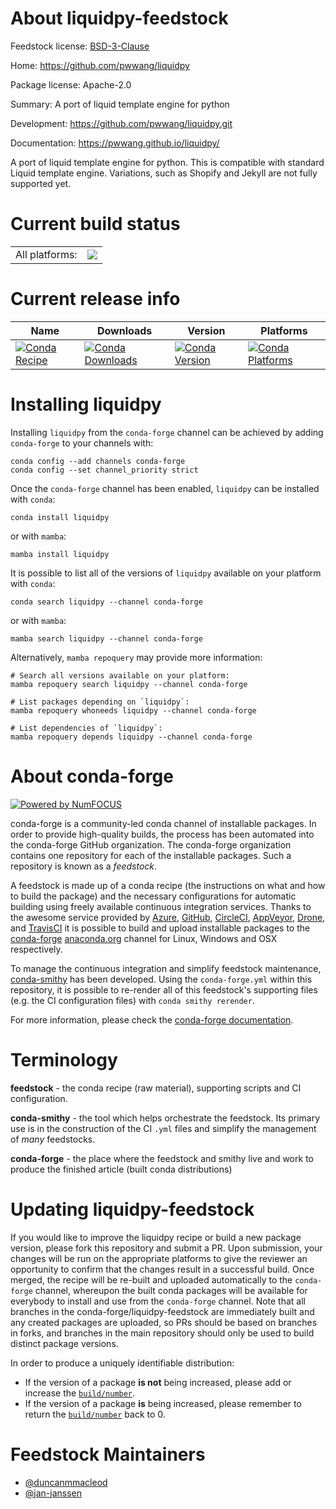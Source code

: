 About liquidpy-feedstock
========================

Feedstock license: [BSD-3-Clause](https://github.com/conda-forge/liquidpy-feedstock/blob/main/LICENSE.txt)

Home: https://github.com/pwwang/liquidpy

Package license: Apache-2.0

Summary: A port of liquid template engine for python

Development: https://github.com/pwwang/liquidpy.git

Documentation: https://pwwang.github.io/liquidpy/

A port of liquid template engine for python. This is compatible with standard Liquid template engine. Variations, such as Shopify and Jekyll are not fully supported yet.

Current build status
====================


<table><tr><td>All platforms:</td>
    <td>
      <a href="https://dev.azure.com/conda-forge/feedstock-builds/_build/latest?definitionId=12838&branchName=main">
        <img src="https://dev.azure.com/conda-forge/feedstock-builds/_apis/build/status/liquidpy-feedstock?branchName=main">
      </a>
    </td>
  </tr>
</table>

Current release info
====================

| Name | Downloads | Version | Platforms |
| --- | --- | --- | --- |
| [![Conda Recipe](https://img.shields.io/badge/recipe-liquidpy-green.svg)](https://anaconda.org/conda-forge/liquidpy) | [![Conda Downloads](https://img.shields.io/conda/dn/conda-forge/liquidpy.svg)](https://anaconda.org/conda-forge/liquidpy) | [![Conda Version](https://img.shields.io/conda/vn/conda-forge/liquidpy.svg)](https://anaconda.org/conda-forge/liquidpy) | [![Conda Platforms](https://img.shields.io/conda/pn/conda-forge/liquidpy.svg)](https://anaconda.org/conda-forge/liquidpy) |

Installing liquidpy
===================

Installing `liquidpy` from the `conda-forge` channel can be achieved by adding `conda-forge` to your channels with:

```
conda config --add channels conda-forge
conda config --set channel_priority strict
```

Once the `conda-forge` channel has been enabled, `liquidpy` can be installed with `conda`:

```
conda install liquidpy
```

or with `mamba`:

```
mamba install liquidpy
```

It is possible to list all of the versions of `liquidpy` available on your platform with `conda`:

```
conda search liquidpy --channel conda-forge
```

or with `mamba`:

```
mamba search liquidpy --channel conda-forge
```

Alternatively, `mamba repoquery` may provide more information:

```
# Search all versions available on your platform:
mamba repoquery search liquidpy --channel conda-forge

# List packages depending on `liquidpy`:
mamba repoquery whoneeds liquidpy --channel conda-forge

# List dependencies of `liquidpy`:
mamba repoquery depends liquidpy --channel conda-forge
```


About conda-forge
=================

[![Powered by
NumFOCUS](https://img.shields.io/badge/powered%20by-NumFOCUS-orange.svg?style=flat&colorA=E1523D&colorB=007D8A)](https://numfocus.org)

conda-forge is a community-led conda channel of installable packages.
In order to provide high-quality builds, the process has been automated into the
conda-forge GitHub organization. The conda-forge organization contains one repository
for each of the installable packages. Such a repository is known as a *feedstock*.

A feedstock is made up of a conda recipe (the instructions on what and how to build
the package) and the necessary configurations for automatic building using freely
available continuous integration services. Thanks to the awesome service provided by
[Azure](https://azure.microsoft.com/en-us/services/devops/), [GitHub](https://github.com/),
[CircleCI](https://circleci.com/), [AppVeyor](https://www.appveyor.com/),
[Drone](https://cloud.drone.io/welcome), and [TravisCI](https://travis-ci.com/)
it is possible to build and upload installable packages to the
[conda-forge](https://anaconda.org/conda-forge) [anaconda.org](https://anaconda.org/)
channel for Linux, Windows and OSX respectively.

To manage the continuous integration and simplify feedstock maintenance,
[conda-smithy](https://github.com/conda-forge/conda-smithy) has been developed.
Using the ``conda-forge.yml`` within this repository, it is possible to re-render all of
this feedstock's supporting files (e.g. the CI configuration files) with ``conda smithy rerender``.

For more information, please check the [conda-forge documentation](https://conda-forge.org/docs/).

Terminology
===========

**feedstock** - the conda recipe (raw material), supporting scripts and CI configuration.

**conda-smithy** - the tool which helps orchestrate the feedstock.
                   Its primary use is in the construction of the CI ``.yml`` files
                   and simplify the management of *many* feedstocks.

**conda-forge** - the place where the feedstock and smithy live and work to
                  produce the finished article (built conda distributions)


Updating liquidpy-feedstock
===========================

If you would like to improve the liquidpy recipe or build a new
package version, please fork this repository and submit a PR. Upon submission,
your changes will be run on the appropriate platforms to give the reviewer an
opportunity to confirm that the changes result in a successful build. Once
merged, the recipe will be re-built and uploaded automatically to the
`conda-forge` channel, whereupon the built conda packages will be available for
everybody to install and use from the `conda-forge` channel.
Note that all branches in the conda-forge/liquidpy-feedstock are
immediately built and any created packages are uploaded, so PRs should be based
on branches in forks, and branches in the main repository should only be used to
build distinct package versions.

In order to produce a uniquely identifiable distribution:
 * If the version of a package **is not** being increased, please add or increase
   the [``build/number``](https://docs.conda.io/projects/conda-build/en/latest/resources/define-metadata.html#build-number-and-string).
 * If the version of a package **is** being increased, please remember to return
   the [``build/number``](https://docs.conda.io/projects/conda-build/en/latest/resources/define-metadata.html#build-number-and-string)
   back to 0.

Feedstock Maintainers
=====================

* [@duncanmmacleod](https://github.com/duncanmmacleod/)
* [@jan-janssen](https://github.com/jan-janssen/)

